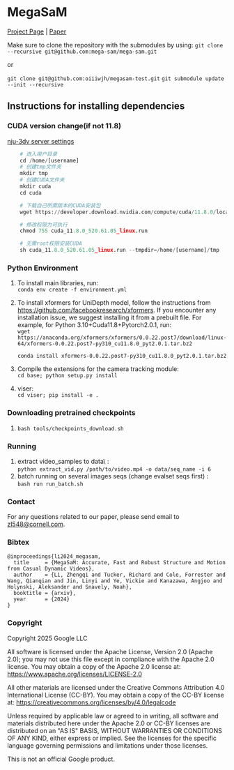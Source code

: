 # MegaSaM
<!-- This code is forked from git@github.com:mega-sam/mega-sam.git, only for academic purpose.-- [wjh] -->

<!-- # 🚧 This repository is still not done and being uploaded, please stand by. 🚧  -->

[Project Page](https://mega-sam.github.io/index.html) | [Paper](https://arxiv.org/abs/2412.04463)



Make sure to clone the repository with the submodules by using:
`git clone --recursive git@github.com:mega-sam/mega-sam.git`

or 

`git clone git@github.com:oiiiwjh/megasam-test.git`
`git submodule update --init --recursive` 

## Instructions for installing dependencies

### CUDA version change(if not 11.8)
[nju-3dv server settings](https://stingy-basin-115.notion.site/NJU-3DV-d9f0de862cbd4b9f9c12b5474cac76e1)


```python 
    # 进入用户目录
    cd /home/[username]
    # 创建tmp文件夹
    mkdir tmp
    # 创建CUDA文件夹
    mkdir cuda
    cd cuda

    # 下载自己所需版本的CUDA安装包
    wget https://developer.download.nvidia.com/compute/cuda/11.8.0/local_installers/cuda_11.8.0_520.61.05_linux.run

    # 修改权限为可执行
    chmod 755 cuda_11.8.0_520.61.05_linux.run

    # 无需root权限安装CUDA
    sh cuda_11.8.0_520.61.05_linux.run --tmpdir=/home/[username]/tmp
```

### Python Environment

1.  To install main libraries, run: \
    `conda env create -f environment.yml`

2.  To install xformers for UniDepth model, follow the instructions from
    https://github.com/facebookresearch/xformers. If you encounter any
    installation issue, we suggest installing it from a prebuilt file. For
    example, for Python 3.10+Cuda11.8+Pytorch2.0.1, run: \
    `wget https://anaconda.org/xformers/xformers/0.0.22.post7/download/linux-64/xformers-0.0.22.post7-py310_cu11.8.0_pyt2.0.1.tar.bz2`

    `conda install xformers-0.0.22.post7-py310_cu11.8.0_pyt2.0.1.tar.bz2`

3.  Compile the extensions for the camera tracking module: \
    `cd base; python setup.py install`

4. viser: \
   `cd viser; pip install -e . `

### Downloading pretrained checkpoints

1. `bash tools/checkpoints_download.sh`

### Running
1. extract video_samples to data\ : \
    `python extract_vid.py /path/to/video.mp4 -o data/seq_name -i 6`
2. batch running on several images seqs (change evalset seqs first) :\
   `bash run run_batch.sh`
### Contact

For any questions related to our paper, please send email to zl548@cornell.com.


### Bibtex

```
@inproceedings{li2024_megasam,
  title     = {MegaSaM: Accurate, Fast and Robust Structure and Motion from Casual Dynamic Videos},
  author    = {Li, Zhengqi and Tucker, Richard and Cole, Forrester and Wang, Qianqian and Jin, Linyi and Ye, Vickie and Kanazawa, Angjoo and Holynski, Aleksander and Snavely, Noah},
  booktitle = {arxiv},
  year      = {2024}
}
```

### Copyright

Copyright 2025 Google LLC  

All software is licensed under the Apache License, Version 2.0 (Apache 2.0); you may not use this file except in compliance with the Apache 2.0 license. You may obtain a copy of the Apache 2.0 license at: https://www.apache.org/licenses/LICENSE-2.0

All other materials are licensed under the Creative Commons Attribution 4.0 International License (CC-BY). You may obtain a copy of the CC-BY license at: https://creativecommons.org/licenses/by/4.0/legalcode

Unless required by applicable law or agreed to in writing, all software and materials distributed here under the Apache 2.0 or CC-BY licenses are distributed on an "AS IS" BASIS, WITHOUT WARRANTIES OR CONDITIONS OF ANY KIND, either express or implied. See the licenses for the specific language governing permissions and limitations under those licenses.

This is not an official Google product.

